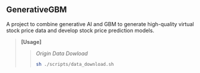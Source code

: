## GenerativeGBM
A project to combine generative AI and GBM to generate high-quality virtual stock price data and develop stock price prediction models.


> **[Usage]**
>> *Origin Data Dowload*
>> ```sh
>> sh ./scripts/data_download.sh
>> ```